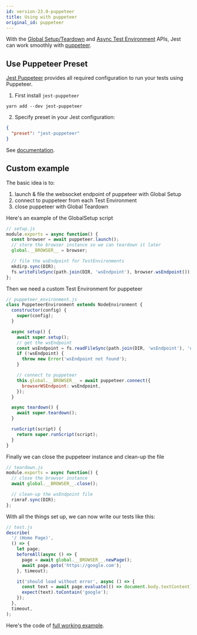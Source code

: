 ```yaml
---
id: version-23.0-puppeteer
title: Using with puppeteer
original_id: puppeteer
---
```


With the [Global Setup/Teardown](Configuration.md#globalsetup-string) and [Async Test Environment](Configuration.md#testenvironment-string) APIs, Jest can work smoothly with [puppeteer](https://github.com/GoogleChrome/puppeteer).

## Use Puppeteer Preset

[Jest Puppeteer](https://github.com/smooth-code/jest-puppeteer) provides all required configuration to run your tests using Puppeteer.

1.  First install `jest-puppeteer`

```
yarn add --dev jest-puppeteer
```

2.  Specify preset in your Jest configuration:

```json
{
  "preset": "jest-puppeteer"
}
```

See [documentation](https://github.com/smooth-code/jest-puppeteer).

## Custom example

The basic idea is to:

1.  launch & file the websocket endpoint of puppeteer with Global Setup
2.  connect to puppeteer from each Test Environment
3.  close puppeteer with Global Teardown

Here's an example of the GlobalSetup script

```js
// setup.js
module.exports = async function() {
  const browser = await puppeteer.launch();
  // store the browser instance so we can teardown it later
  global.__BROWSER__ = browser;

  // file the wsEndpoint for TestEnvironments
  mkdirp.sync(DIR);
  fs.writeFileSync(path.join(DIR, 'wsEndpoint'), browser.wsEndpoint());
};
```

Then we need a custom Test Environment for puppeteer

```js
// puppeteer_environment.js
class PuppeteerEnvironment extends NodeEnvironment {
  constructor(config) {
    super(config);
  }

  async setup() {
    await super.setup();
    // get the wsEndpoint
    const wsEndpoint = fs.readFileSync(path.join(DIR, 'wsEndpoint'), 'utf8');
    if (!wsEndpoint) {
      throw new Error('wsEndpoint not found');
    }

    // connect to puppeteer
    this.global.__BROWSER__ = await puppeteer.connect({
      browserWSEndpoint: wsEndpoint,
    });
  }

  async teardown() {
    await super.teardown();
  }

  runScript(script) {
    return super.runScript(script);
  }
}
```

Finally we can close the puppeteer instance and clean-up the file

```js
// teardown.js
module.exports = async function() {
  // close the browser instance
  await global.__BROWSER__.close();

  // clean-up the wsEndpoint file
  rimraf.sync(DIR);
};
```

With all the things set up, we can now write our tests like this:

```js
// test.js
describe(
  '/ (Home Page)',
  () => {
    let page;
    beforeAll(async () => {
      page = await global.__BROWSER__.newPage();
      await page.goto('https://google.com');
    }, timeout);

    it('should load without error', async () => {
      const text = await page.evaluate(() => document.body.textContent);
      expect(text).toContain('google');
    });
  },
  timeout,
);
```

Here's the code of [full working example](https://github.com/xfumihiro/jest-puppeteer-example).
